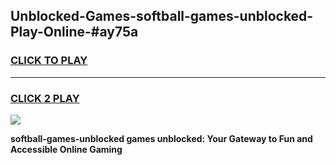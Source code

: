 
## Unblocked-Games-softball-games-unblocked-Play-Online-#ay75a
<h3>
<a href="https://premium.freeplayer.one?title=softball-games-unblocked&ref=27F">CLICK TO PLAY</a></h3>
<hr>

<h3>
<a href="https://premium.freeplayer.one?title=softball-games-unblocked&ref=27F">CLICK 2 PLAY</a>
  
</h3>

<a href="https://premium.freeplayer.one?title=softball-games-unblocked&ref=27F"><img src="https://clearcache.store/games.png"></a>


**softball-games-unblocked games unblocked: Your Gateway to Fun and Accessible Online Gaming**
